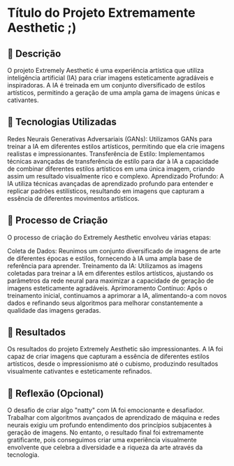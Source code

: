# Título do Projeto Extremamente Aesthetic ;)

## 📒 Descrição
O projeto Extremely Aesthetic é uma experiência artística que utiliza inteligência artificial (IA) para criar imagens esteticamente agradáveis e inspiradoras. A IA é treinada em um conjunto diversificado de estilos artísticos, permitindo a geração de uma ampla gama de imagens únicas e cativantes.

## 🤖 Tecnologias Utilizadas
Redes Neurais Generativas Adversariais (GANs): Utilizamos GANs para treinar a IA em diferentes estilos artísticos, permitindo que ela crie imagens realistas e impressionantes.
Transferência de Estilo: Implementamos técnicas avançadas de transferência de estilo para dar à IA a capacidade de combinar diferentes estilos artísticos em uma única imagem, criando assim um resultado visualmente rico e complexo.
Aprendizado Profundo: A IA utiliza técnicas avançadas de aprendizado profundo para entender e replicar padrões estilísticos, resultando em imagens que capturam a essência de diferentes movimentos artísticos.

## 🧐 Processo de Criação
O processo de criação do Extremely Aesthetic envolveu várias etapas:

Coleta de Dados: Reunimos um conjunto diversificado de imagens de arte de diferentes épocas e estilos, fornecendo à IA uma ampla base de referência para aprender.
Treinamento da IA: Utilizamos as imagens coletadas para treinar a IA em diferentes estilos artísticos, ajustando os parâmetros da rede neural para maximizar a capacidade de geração de imagens esteticamente agradáveis.
Aprimoramento Contínuo: Após o treinamento inicial, continuamos a aprimorar a IA, alimentando-a com novos dados e refinando seus algoritmos para melhorar constantemente a qualidade das imagens geradas.

## 🚀 Resultados
Os resultados do projeto Extremely Aesthetic são impressionantes. A IA foi capaz de criar imagens que capturam a essência de diferentes estilos artísticos, desde o impressionismo até o cubismo, produzindo resultados visualmente cativantes e esteticamente refinados.

## 💭 Reflexão (Opcional)
O desafio de criar algo "natty" com IA foi emocionante e desafiador. Trabalhar com algoritmos avançados de aprendizado de máquina e redes neurais exigiu um profundo entendimento dos princípios subjacentes à geração de imagens. No entanto, o resultado final foi extremamente gratificante, pois conseguimos criar uma experiência visualmente envolvente que celebra a diversidade e a riqueza da arte através da tecnologia.
